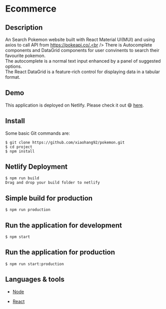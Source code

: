 # Ecommerce

## Description

An Search Pokemon website built with React Material UI(MUI) and using axios to call API from https://pokeapi.co/.<br /> 
There is Autocomplete components and DataGrid components for user convinents to search their favourite pokemon.<br /> 
The autocomplete is a normal text input enhanced by a panel of suggested options.<br /> 
The React DataGrid is a feature-rich control for displaying data in a tabular format.

## Demo

This application is deployed on Netlify. Please check it out :smile: [here](https://pokemon-search-page.netlify.app/).


## Install

Some basic Git commands are:

```
$ git clone https://github.com/xiaohang92/pokemon.git
$ cd project
$ npm install
```

## Netlify Deployment

```
$ npm run build
Drag and drop your build folder to netlify
```


## Simple build for production

```
$ npm run production
```

## Run the application for development

```
$ npm start
```

## Run the application for production

```
$ npm run start:production
```

## Languages & tools

- [Node](https://nodejs.org/en/)

- [React](https://reactjs.org/)